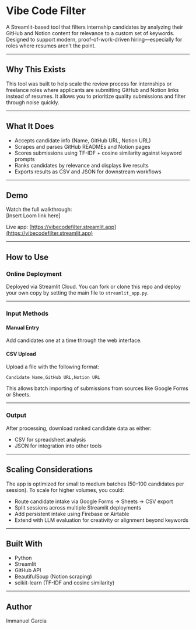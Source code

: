 # Vibe Code Filter

A Streamlit-based tool that filters internship candidates by analyzing their GitHub and Notion content for relevance to a custom set of keywords. Designed to support modern, proof-of-work-driven hiring—especially for roles where resumes aren’t the point.

---

## Why This Exists

This tool was built to help scale the review process for internships or freelance roles where applicants are submitting GitHub and Notion links instead of resumes. It allows you to prioritize quality submissions and filter through noise quickly.

---

## What It Does

- Accepts candidate info (Name, GitHub URL, Notion URL)
- Scrapes and parses GitHub READMEs and Notion pages
- Scores submissions using TF-IDF + cosine similarity against keyword prompts
- Ranks candidates by relevance and displays live results
- Exports results as CSV and JSON for downstream workflows

---

## Demo

Watch the full walkthrough:  
[Insert Loom link here]

Live app: [https://vibecodefilter.streamlit.app](https://vibecodefilter.streamlit.app)

---

## How to Use

### Online Deployment

Deployed via Streamlit Cloud. You can fork or clone this repo and deploy your own copy by setting the main file to `streamlit_app.py`.

---

### Input Methods

#### Manual Entry
Add candidates one at a time through the web interface.

#### CSV Upload
Upload a file with the following format:

```csv
Candidate Name,GitHub URL,Notion URL
```

This allows batch importing of submissions from sources like Google Forms or Sheets.

---

### Output

After processing, download ranked candidate data as either:
- CSV for spreadsheet analysis
- JSON for integration into other tools

---

## Scaling Considerations

The app is optimized for small to medium batches (50–100 candidates per session). To scale for higher volumes, you could:
- Route candidate intake via Google Forms → Sheets → CSV export
- Split sessions across multiple Streamlit deployments
- Add persistent intake using Firebase or Airtable
- Extend with LLM evaluation for creativity or alignment beyond keywords

---

## Built With

- Python
- Streamlit
- GitHub API
- BeautifulSoup (Notion scraping)
- scikit-learn (TF-IDF and cosine similarity)

---

## Author

Immanuel Garcia
